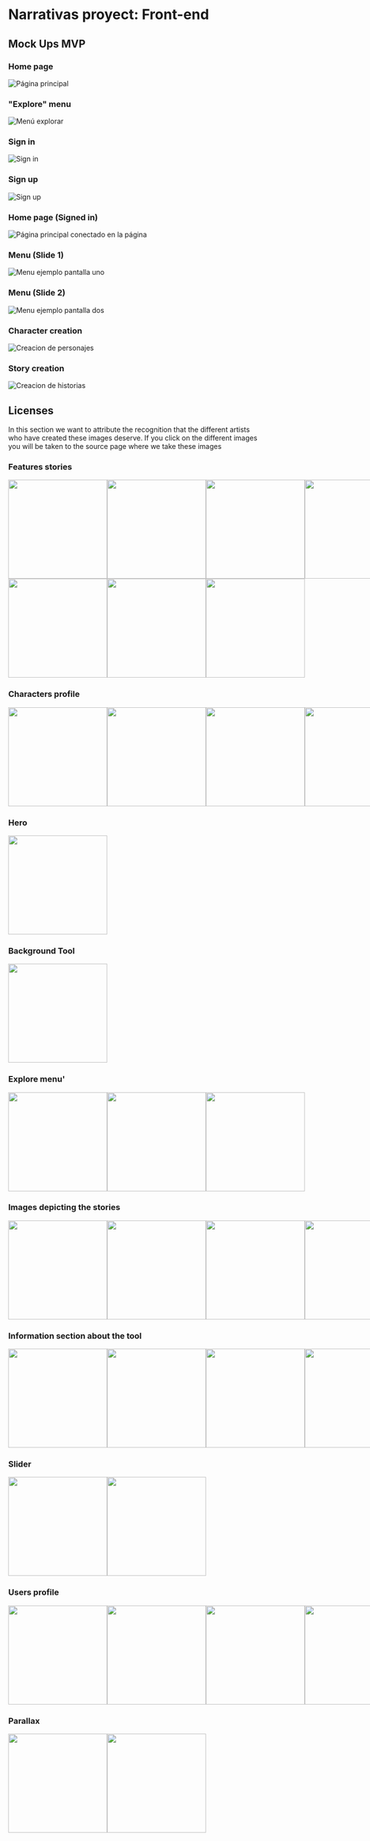 # Narrativas proyect: Front-end

## Mock Ups MVP

### Home page 

![Página principal](mockups/home.png)

### "Explore" menu

![Menú explorar](mockups/explore-nav.png)

### Sign in

![Sign in](mockups/sign-in.png)

### Sign up

![Sign up](mockups/sign-up.png)

### Home page (Signed in)

![Página principal conectado en la página](mockups/home-signed-in.png)


### Menu (Slide 1)

![Menu ejemplo pantalla uno](mockups/menu-slide1.png)

### Menu (Slide 2)

![Menu ejemplo pantalla dos](mockups/menu-slide2.png)


### Character creation

![Creacion de personajes](mockups/create-character.png)

### Story creation

![Creacion de historias](mockups/create-story.png)

## Licenses

In this section we want to attribute the recognition that the different artists who have created these images deserve. If you click on the different images you will be taken to the source page where we take these images

### Features stories

<div style="display: flex; flex-direction: row">
<a href="https://www.deviantart.com/tay-sokka/art/Fan-art-Destripando-la-Historia-807394090" target="_blank"><img src="src/assets/img/stories/fan_art_1.jpg" width="200"></a>
<a href="https://www.geekgirlauthority.com/sombra-fan-art/" target="_blank"><img src="src/assets/img/stories/fan_art_2.jpg" width="200"></a>
<a href="https://geektyrant.com/news/adorable-star-wars-fan-art-show-baby-yoda-eating-disneyland-snacks" target="_blank"><img src="src/assets/img/stories/fan_art_3.jpeg" width="200"></a>
<a href="https://www.reddit.com/r/PhoenixMains/comments/foe0yv/phoenix_by_uchobysan/" target="_blank"><img src="src/assets/img/stories/fan_art_4.jpg" width="200"></a>
</div>

<div style="display: flex; flex-direction: row">
<a href="https://www.pinterest.es/pin/94997873377894373/" target="_blank"><img src="src/assets/img/stories/fan_art_5.jpg" width="200"></a>
<a href="https://in.pinterest.com/pin/683069468456761547/" target="_blank"><img src="src/assets/img/stories/fan_art_6.jpg" width="200"></a>
<a href="https://www.dailysabah.com/arts/events/illustrators-muralists-to-share-their-self-isolation-experiences-with-quarantine-diaries" target="_blank"><img src="src/assets/img/stories/fan_art_7.jpg" width="200"></a>
</div>

### Characters profile

<div style="display: flex; flex-direction: row">
<a href="https://www.freepik.es/vector-gratis/cocinero-lindo-astronauta-ejemplo-historieta-salchicha-parrilla-concepto-alimentos-ciencia-estilo-dibujos-animados-plana_10479410.htm" target="_blank"><img src="src/assets/img/character_1.jpg" width="200"></a>
<a href="https://www.freepik.es/vector-gratis/joven-sirena_1089253.htm" target="_blank"><img src="src/assets/img/character_2.jpg" width="200"></a>
<a href="https://www.freepik.es/vector-premium/dibujado-mano-ave-fenix-ilustrado_7429952.htm" target="_blank"><img src="src/assets/img/character_3.jpg" width="200"></a>
<a href="https://www.freepik.es/vector-gratis/coleccion-personajes-kawaii-unicornios_4539022.htm" target="_blank"><img src="src/assets/img/newCharacter.jpg" width="200"></a>
</div>

### Hero

<a href="https://www.freepik.es/vector-gratis/morena-alegre-vestida-sueter-marron-pantalon-negro-calzado-gris-sentada-silla-sus-pies-sobre-escritorio-pensando-lugar-trabajo_9641138.htm" target="_blank"><img src="src/assets/img/Hero.jpg" width="200"></a>

### Background Tool

<a href="https://www.freepik.es/vector-gratis/estilo-abstracto-protector-pantalla-azul-clasico_6843160.htm" target="_blank"><img src="src/assets/img/toolBackground.jpg" width="200"></a>

### Explore menu'

<div style="display: flex; flex-direction: row">
<a href="https://www.freepik.es/vector-gratis/abuela-leyendo-libro-cuento-hadas-nina-nino-sentado-sillon_2238328.htm" target="_blank"><img src="src/assets/img/explore_1.jpg" width="200"></a>
<a href="https://www.freepik.es/vector-gratis/linda-chica-astronauta-ilustracion-dibujos-animados-caja-concepto-icono-tecnologia-personas_10244969.htm" target="_blank"><img src="src/assets/img/explore_2.jpg" width="200"></a>
<a href="https://www.freepik.es/vector-gratis/personas-iconos-ideas-creativas_3585220.htm" target="_blank"><img src="src/assets/img/explore_3.jpg" width="200"></a>
</div>

### Images depicting the stories

<div style="display: flex; flex-direction: row">
<a href="https://www.freepik.es/vector-gratis/caperucita-roja-caminando-bosque_7449114.htm" target="_blank"><img src="src/assets/img/story_1.jpg" width="200"></a>
<a href="https://www.freepik.es/vector-gratis/concepto-gato-halloween_9676369.htm" target="_blank"><img src="src/assets/img/story_2.jpg" width="200"></a>
<a href="https://www.freepik.es/vector-gratis/hansel-gretel-cerca-casa-dulces_7449113.htm" target="_blank"><img src="src/assets/img/story_3.jpg" width="200"></a>
<a href="https://www.freepik.es/vector-gratis/coleccion-personajes-kawaii-unicornios_4539022.htm" target="_blank"><img src="src/assets/img/newStory.jpg" width="200"></a>
</div>

### Information section about the tool

<div style="display: flex; flex-direction: row">
<a href="https://www.freepik.es/vector-gratis/gente-colaborando-hacer-puzzle_3951674.htm" target="_blank"><img src="src/assets/img/collaborate.jpg" width="200"></a>
<a href="https://www.freepik.es/vector-gratis/personajes-malvados-fairy-tails-bruja-malvada-madrastra-reina-vampiro-hombre-piedra-dragon-gracioso-colorido_6845862.htm" target="_blank"><img src="src/assets/img/customize.jpg" width="200"></a>
<a href="https://www.freepik.es/vector-gratis/amistad-chicas-dibujos-animados_4764310.htm" target="_blank"><img src="src/assets/img/relationship.jpg" width="200"></a>
<a href="https://www.freepik.es/vector-gratis/gente-joven-buscando-likes-redes-sociales_4201708.htm" target="_blank"><img src="src/assets/img/follow.jpg" width="200"></a>
</div>

### Slider

<div style="display: flex; flex-direction: row">
<a href="https://www.freepik.es/vector-gratis/escena-fantasia_1066823.htm" target="_blank"><img src="src/assets/img/slide_1.jpg" width="200"></a>
<a href="https://www.freepik.es/vector-gratis/escena-fantasia_1066823.htm" target="_blank"><img src="src/assets/img/slide_2.jpg" width="200"></a>
</div>

### Users profile

<div style="display: flex; flex-direction: row">
<a href="https://pixabay.com/images/id-919048/" target="_blank"><img src="src/assets/img/perfil.jpg" width="200"></a>
<a href="https://pixabay.com/images/id-2563491/" target="_blank"><img src="src/assets/img/review_1.jpg" width="200"></a>
<a href="https://pixabay.com/images/id-3576031/" target="_blank"><img src="src/assets/img/review_2.jpg" width="200"></a>
<a href="https://pixabay.com/images/id-1274056/" target="_blank"><img src="src/assets/img/review_3.jpg" width="200"></a>
</div>

### Parallax

<div style="display: flex; flex-direction: row">
<a href="https://www.freepik.es/vector-gratis/fondo-espacio-paisaje-planeta_7058939.htm" target="_blank"><img src="src/assets/img/parallaxHome.jpg" width="200"></a>
<a href="https://www.freepik.es/vector-gratis/futurista-vista-nave-espacial-cafe-tierra-noche_5902291.htm" target="_blank"><img src="src/assets/img/parallaxInicio.jpg" width="200"></a> 
</div>

